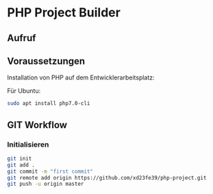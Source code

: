 # PHP Project Builder

## Aufruf

## Voraussetzungen

Installation von PHP auf dem Entwicklerarbeitsplatz:

Für Ubuntu:

```sh
sudo apt install php7.0-cli
```

## GIT Workflow

### Initialisieren

```sh
git init
git add .
git commit -m "first commit"
git remote add origin https://github.com/xd23fe39/php-project.git
git push -u origin master
```